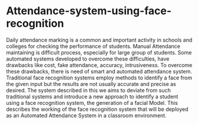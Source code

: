 # Attendance-system-using-face-recognition
Daily attendance marking is a common and important activity in schools and colleges for checking the performance of students. Manual Attendance maintaining is difficult process, especially for large group of students. Some automated systems developed to overcome these difficulties, have drawbacks like cost, fake attendance, accuracy, intrusiveness. To overcome these drawbacks, there is need of smart and automated attendance system. Traditional face recognition systems employ methods to identify a face from the given input but the results are not usually accurate and precise as desired. The system described in this we aims to deviate from such traditional systems and introduce a new approach to identify a student using a face recognition system, the generation of a facial Model. This describes the working of the face recognition system that will be deployed as an Automated Attendance System in a classroom environment. 
